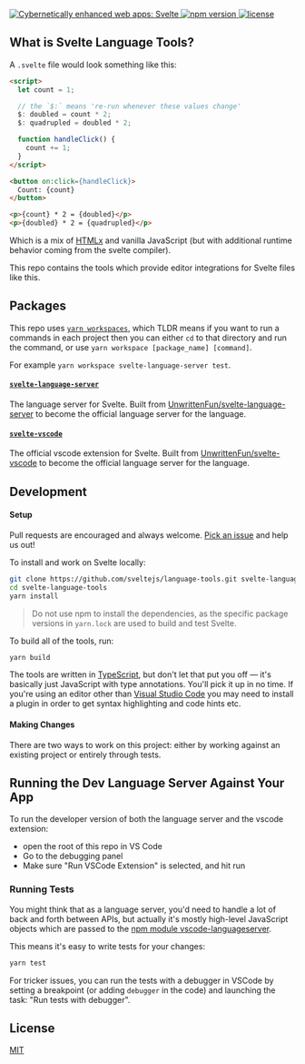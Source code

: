 <p>
  <a href="https://svelte.dev">
	<img alt="Cybernetically enhanced web apps: Svelte" src="https://user-images.githubusercontent.com/49038/76711598-f0b39180-66e7-11ea-9501-37f6e1edf8a6.png">
  </a>

  <a href="https://www.npmjs.com/package/svelte">
    <img src="https://img.shields.io/npm/v/svelte.svg" alt="npm version">
  </a>

  <a href="https://github.com/sveltejs/svelte/blob/master/LICENSE">
    <img src="https://img.shields.io/npm/l/svelte.svg" alt="license">
  </a>
</p>


## What is Svelte Language Tools?

A `.svelte` file would look something like this:

```html
<script>
  let count = 1;

  // the `$:` means 're-run whenever these values change'
  $: doubled = count * 2;
  $: quadrupled = doubled * 2;

  function handleClick() {
    count += 1;
  }
</script>

<button on:click={handleClick}>
  Count: {count}
</button>

<p>{count} * 2 = {doubled}</p>
<p>{doubled} * 2 = {quadrupled}</p>
```

Which is a mix of [HTMLx](https://github.com/htmlx-org/HTMLx) and vanilla JavaScript (but with additional runtime behavior coming from the svelte compiler). 

This repo contains the tools which provide editor integrations for Svelte files like this.

## Packages

This repo uses [`yarn workspaces`](https://classic.yarnpkg.com/blog/2017/08/02/introducing-workspaces/), which TLDR means if you want to run a commands in each project then you can either `cd` to that directory and run the command, or use `yarn workspace [package_name] [command]`. 

For example `yarn workspace svelte-language-server test`.

#### [`svelte-language-server`](packages/language-server)

The language server for Svelte. Built from [UnwrittenFun/svelte-language-server](https://github.com/UnwrittenFun/svelte-language-server) to become the official language server for the language.

#### [`svelte-vscode`](packages/svelte-vscode)

The official vscode extension for Svelte. Built from [UnwrittenFun/svelte-vscode](https://github.com/UnwrittenFun/svelte-vscode) to become the official language server for the language.

## Development

#### Setup

Pull requests are encouraged and always welcome. [Pick an issue](https://github.com/sveltejs/language-tools/issues?q=is%3Aissue+is%3Aopen+sort%3Aupdated-desc) and help us out!

To install and work on Svelte locally:

```bash
git clone https://github.com/sveltejs/language-tools.git svelte-language-tools
cd svelte-language-tools
yarn install
```

> Do not use npm to install the dependencies, as the specific package versions in `yarn.lock` are used to build and test Svelte.

To build all of the tools, run:

```bash
yarn build
```

The tools are written in [TypeScript](https://www.typescriptlang.org/), but don't let that put you off — it's basically just JavaScript with type annotations. You'll pick it up in no time. If you're using an editor other than [Visual Studio Code](https://code.visualstudio.com/) you may need to install a plugin in order to get syntax highlighting and code hints etc.

#### Making Changes

There are two ways to work on this project: either by working against an existing project or entirely through tests.

## Running the Dev Language Server Against Your App

To run the developer version of both the language server and the vscode extension:

- open the root of this repo in VS Code
- Go to the debugging panel
- Make sure "Run VSCode Extension" is selected, and hit run

### Running Tests

You might think that as a language server, you'd need to handle a lot of back and forth between APIs, but actually it's mostly high-level JavaScript objects which are passed to the [npm module vscode-languageserver](https://code.visualstudio.com/api/language-extensions/language-server-extension-guide).

This means it's easy to write tests for your changes:

```bash
yarn test
```

For tricker issues, you can run the tests with a debugger in VSCode by setting a breakpoint (or adding `debugger` in the code)  and launching the task: "Run tests with debugger".

## License

[MIT](LICENSE)
